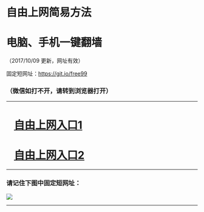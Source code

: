 ﻿# 自由上网简易方法

# 电脑、手机一键翻墙

（2017/10/09 更新，网址有效）

固定短网址：https://git.io/free99

### （微信如打不开，请转到浏览器打开）


***





# &nbsp;&nbsp; <a href="http://ft1692026460.fwq-tz-1001.info/fwqtz01.html?t=100900125033 " target="_blank">自由上网入口1</a>
# &nbsp;&nbsp; <a href="http://ft2632518310.fwq-tz-1002.info/fwqtz02.html?t=100900116164 " target="_blank">自由上网入口2</a>
***

### 请记住下图中固定短网址：

<img src="https://s3-us-west-2.amazonaws.com/fwq-1001/yjfq-20170905okok.png" /> 


***

